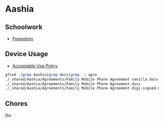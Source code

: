 # Aashia

## Schoolwork

* [Pomodoro](pomodoro.md)

## Device Usage

* [Acceptable Use Policy](AUP.md)

```bash
gfind .|grep Aashia|grep docx|grep -i agre
./_shared/Aashia/Agreements/Family Mobile Phone Agreement vanilla.docx
./_shared/Aashia/Agreements/Family Mobile Phone Agreement.docx
./_shared/Aashia/Agreements/Family Mobile Phone Agreement digi-signed.docx
```

## Chores

tbc

